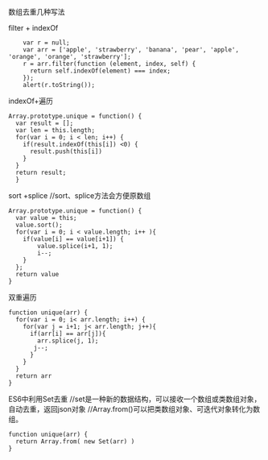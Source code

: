 数组去重几种写法

filter + indexOf
```
    var r = null;
    var arr = ['apple', 'strawberry', 'banana', 'pear', 'apple', 'orange', 'orange', 'strawberry'];
    r = arr.filter(function (element, index, self) {
      return self.indexOf(element) === index;
    });
    alert(r.toString());
```

indexOf+遍历
```
Array.prototype.unique = function() {
  var result = [];
  var len = this.length;
  for(var i = 0; i < len; i++) {
    if(result.indexOf(this[i]) <0) {
      result.push(this[i])
    }
  }
  return result;
  }
```

sort +splice                 //sort、splice方法会方便原数组
```
Array.prototype.unique = function() {
  var value = this;
  value.sort();
  for(var i = 0; i < value.length; i++ ){
    if(value[i] == value[i+1]) {
        value.splice(i+1, 1);
        i--;
    }
  };
  return value
}
```

双重遍历
```
function unique(arr) {
  for(var i = 0; i< arr.length; i++) {
    for(var j = i+1; j< arr.length; j++){
      if(arr[i] == arr[j]){
        arr.splice(j, 1);
       j--;
      }
    }
  }
  return arr
}
```

ES6中利用Set去重
//set是一种新的数据结构，可以接收一个数组或类数组对象，自动去重，返回json对象
//Array.from()可以把类数组对象、可迭代对象转化为数组。
```
function unique(arr) {
  return Array.from( new Set(arr) )
}
```